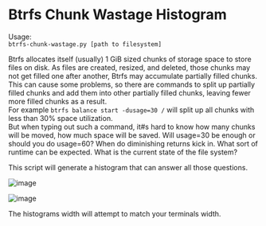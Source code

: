 # Btrfs Chunk Wastage Histogram

Usage:  
`btrfs-chunk-wastage.py [path to filesystem]`

Btrfs allocates itself (usually) 1 GiB sized chunks of storage space to store files on disk. As files are created, resized, and deleted, those chunks may not get filled one after another, Btrfs may accumulate partially filled chunks.  
This can cause some problems, so there are commands to split up partially filled chunks and add them into other partially filled chunks, leaving fewer more filled chunks as a result.  
For example `btrfs balance start -dusage=30 /` will split up all chunks with less than 30% space utilization.  
But when typing out such a command, it#s hard to know how many chunks will be moved, how much space will be saved. Will usage=30 be enough or should you do usage=60? When do diminishing returns kick in. What sort of runtime can be expected. What is the current state of the file system?

This script will generate a histogram that can answer all those questions.

![image](https://github.com/Redjard/btrfs-chunk-wastage/assets/47570415/65d216ab-c799-404a-a4e1-5bdbe80876bd)

![image](https://github.com/Redjard/btrfs-chunk-wastage/assets/47570415/0bff0c88-eda4-470a-8907-de226d400189)

The histograms width will attempt to match your terminals width.
